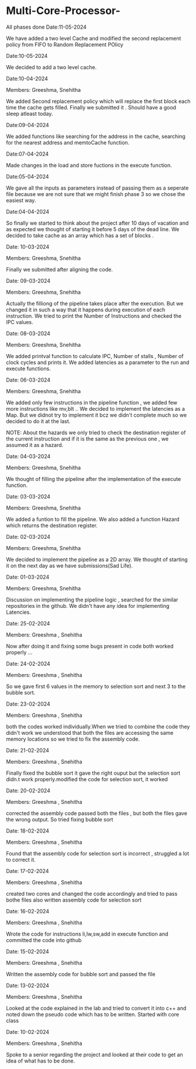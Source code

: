 # Multi-Core-Processor-
All phases done
Date:11-05-2024

We have added a two level Cache and modified the second replacement policy from FIFO to Random Replacement POlicy

Date:10-05-2024

We decided to add a two level cache.

Date:10-04-2024

Members: Greeshma, Snehitha

We added Second replacement policy which will replace the first block each time the cache gets filled.
Finally we submitted it . Should have a good sleep atleast today.

Date:09-04-2024

We added functions like searching for the address in the cache, searching for the nearest address and memtoCache function.

Date:07-04-2024

Made changes in the load and store fuctions in the execute function.

Date:05-04-2024

We gave all the inputs as parameters instead of passing them as a seperate file because we are not sure 
that we might finish phase 3 so we chose the easiest way.

Date:04-04-2024

So finally we started to think about the project after 10 days of vacation and
as expected we thought of starting it before 5 days of the dead line.
We decided to take cache as an array which has a set of blocks .

Date: 10-03-2024

Members: Greeshma, Snehitha

Finally we submitted after aligning the code.

Date: 09-03-2024

Members: Greeshma, Snehitha

Actually the filliong of the pipeline takes place after the execution. 
But we changed it in such a way that it happens during execution of each instruction. 
We tried to print the Number of Instructions and checked the  IPC values.

Date: 08-03-2024

Members: Greeshma, Snehitha

We added printval function to calculate IPC, Number of stalls , Number of clock cycles and prints it.
We added latencies as a parameter to the run and execute functions.

Date: 06-03-2024

Members: Greeshma, Snehitha

We added only few instructions in the pipeline function , we added few more  instructions like mv,blt ..
We decided to implement the latencies as a Map.
But we didnot try to implement it bcz we didn't complete much so we decided to do it at the last.

NOTE: About the hazards we only tried to check the destination register of the current instruction and if it is the same as the previous one , we assumed it as  a hazard.

Date: 04-03-2024

Members: Greeshma, Snehitha

We thought of filling the pipeline after the implementation of the execute function.  

Date: 03-03-2024

Members: Greeshma, Snehitha

We added a funtion to fill the pipeline.
We also added a function Hazard which returns the destination register.

Date: 02-03-2024

Members: Greeshma, Snehitha

We decided to implement the pipeline as a 2D array.
We thought of starting it on the next day as we have submissions(Sad Life).

Date: 01-03-2024

Members: Greeshma, Snehitha

Discussion on implementing the pipeline logic , searched for the similar repositories in the github.
We didn't have any idea for implementing Latencies.

Date: 25-02-2024

Members: Greeshma , Snehitha

Now after doing it and fixing some bugs present in code both worked properly ...

Date: 24-02-2024

Members: Greeshma , Snehitha

So we gave first 6 values in the memory to selection sort and next 3 to the bubble sort.

 Date: 23-02-2024
 
 Members: Greeshma , Snehitha
 
 both the codes worked individually.When we tried to combine the code they didn't work we understood that both the files are accessing the same memory locations 
 so we tried to fix the assembly code.
 
 Date: 21-02-2024
 
 Members: Greeshma , Snehitha
 
 Finally fixed the bubble sort 
 it gave the right ouput but the selection sort didn.t work properly.modified the code for selection sort, it worked

 Date: 20-02-2024
 
 Members: Greeshma , Snehitha
 
 corrected the assembly code passed both the files , but both the files gave the wrong output. 
 So tried fixing bubble sort 

 Date: 18-02-2024
 
 Members: Greeshma , Snehitha
 
 Found that the assembly code for selection sort is incorrect , struggled a lot to correct it.

 Date: 17-02-2024
 
 Members: Greeshma , Snehitha
 
 created two cores and changed the code accordingly and tried to pass bothe files also written assembly code for selection sort

 Date: 16-02-2024
 
 Members: Greeshma , Snehitha
 
 Wrote the code for instructions li,lw,sw,add in execute function and committed the code into github

 Date: 15-02-2024
 
 Members: Greeshma , Snehitha
 
 Written the assembly code for bubble sort  and passed the file

 Date: 13-02-2024
 
 Members: Greeshma , Snehitha
 
 Looked at the code explained in the lab and tried to convert it into c++ and noted down the pseudo code which has to be written.
 Started with core class
 
 Date: 10-02-2024
 
 Members: Greeshma , Snehitha
 
 Spoke to a senior regarding the project and looked at their code to get an idea of what has to be done.




 

  
 


 

 





  
  
